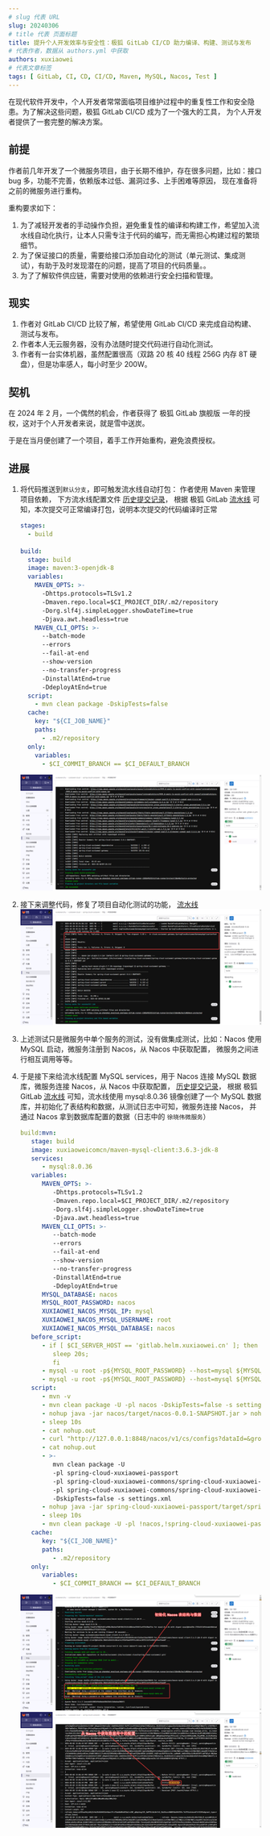 ```yaml
---
# slug 代表 URL
slug: 20240306
# title 代表 页面标题
title: 提升个人开发效率与安全性：极狐 GitLab CI/CD 助力编译、构建、测试与发布
# 代表作者，数据从 authors.yml 中获取
authors: xuxiaowei
# 代表文章标签
tags: [ GitLab, CI, CD, CI/CD, Maven, MySQL, Nacos, Test ]
---
```


<!--truncate-->

在现代软件开发中，个人开发者常常面临项目维护过程中的重复性工作和安全隐患。为了解决这些问题，极狐 GitLab CI/CD 成为了一个强大的工具，
为个人开发者提供了一套完整的解决方案。

## 前提

作者前几年开发了一个微服务项目，由于长期不维护，存在很多问题，比如：接口 bug 多，功能不完善，依赖版本过低、漏洞过多、上手困难等原因，
现在准备将之前的微服务进行重构。

重构要求如下：

1. 为了减轻开发者的手动操作负担，避免重复性的编译和构建工作，希望加入流水线自动化执行，让本人只需专注于代码的编写，而无需担心构建过程的繁琐细节。
2. 为了保证接口的质量，需要给接口添加自动化的测试（单元测试、集成测试），有助于及时发现潜在的问题，提高了项目的代码质量。。
3. 为了了解软件供应链，需要对使用的依赖进行安全扫描和管理。

## 现实

1. 作者对 GitLab CI/CD 比较了解，希望使用 GitLab CI/CD 来完成自动构建、测试与发布。
2. 作者本人无云服务器，没有办法随时提交代码进行自动化测试。
3. 作者有一台实体机器，虽然配置很高（双路 20 核 40 线程 256G 内存 8T 硬盘），但是功率感人，每小时至少 200W。

## 契机

在 2024 年 2 月，一个偶然的机会，作者获得了 极狐 GitLab 旗舰版 一年的授权，这对于个人开发者来说，就是雪中送炭。

于是在当月便创建了一个项目，着手工作开始重构，避免浪费授权。

## 进展

1. 将代码推送到`默认分支`，即可触发流水线自动打包：
   作者使用 Maven 来管理项目依赖，
   下方流水线配置文件 [历史提交记录](https://jihulab.com/xuxiaowei-jihu/xuxiaowei-cloud/spring-cloud-xuxiaowei/-/commit/6a2f5dc0)，
   根据 极狐 GitLab
   [流水线](https://jihulab.com/xuxiaowei-jihu/xuxiaowei-cloud/spring-cloud-xuxiaowei/-/pipelines/2515053)
   可知，本次提交可正常编译打包，说明本次提交的代码编译时正常

    ```yaml
    stages:
      - build
    
    build:
      stage: build
      image: maven:3-openjdk-8
      variables:
        MAVEN_OPTS: >-
          -Dhttps.protocols=TLSv1.2
          -Dmaven.repo.local=$CI_PROJECT_DIR/.m2/repository
          -Dorg.slf4j.simpleLogger.showDateTime=true
          -Djava.awt.headless=true
        MAVEN_CLI_OPTS: >-
          --batch-mode
          --errors
          --fail-at-end
          --show-version
          --no-transfer-progress
          -DinstallAtEnd=true
          -DdeployAtEnd=true
      script:
        - mvn clean package -DskipTests=false
      cache:
        key: "${CI_JOB_NAME}"
        paths:
          - .m2/repository
      only:
        variables:
          - $CI_COMMIT_BRANCH == $CI_DEFAULT_BRANCH
    ```
   ![1.png](1.png)

2. 接下来调整代码，修复了项目自动化测试的功能，
   [流水线](https://jihulab.com/xuxiaowei-jihu/xuxiaowei-cloud/spring-cloud-xuxiaowei/-/pipelines/2516325)
   ![2.png](2.png)

3. 上述测试只是微服务中单个服务的测试，没有做集成测试，比如：Nacos 使用 MySQL 启动，微服务注册到 Nacos，从 Nacos 中获取配置，
   微服务之间进行相互调用等等。

4. 于是接下来给流水线配置 MySQL services，用于 Nacos 连接 MySQL 数据库，微服务连接 Nacos，从 Nacos 中获取配置，
   [历史提交记录](https://jihulab.com/xuxiaowei-jihu/xuxiaowei-cloud/spring-cloud-xuxiaowei/-/commit/24fc8876)，
   根据 极狐 GitLab
   [流水线](https://jihulab.com/xuxiaowei-jihu/xuxiaowei-cloud/spring-cloud-xuxiaowei/-/pipelines/2528468)
   可知，流水线使用 mysql:8.0.36 镜像创建了一个 MySQL 数据库，并初始化了表结构和数据，从测试日志中可知，微服务连接 Nacos，
   并通过 Nacos 拿到数据库配置的数据（日志中的 `徐晓伟微服务`）

    ```yaml
    build:mvn:
       stage: build
       image: xuxiaoweicomcn/maven-mysql-client:3.6.3-jdk-8
       services:
          - mysql:8.0.36
       variables:
          MAVEN_OPTS: >-
             -Dhttps.protocols=TLSv1.2
             -Dmaven.repo.local=$CI_PROJECT_DIR/.m2/repository
             -Dorg.slf4j.simpleLogger.showDateTime=true
             -Djava.awt.headless=true
          MAVEN_CLI_OPTS: >-
             --batch-mode
             --errors
             --fail-at-end
             --show-version
             --no-transfer-progress
             -DinstallAtEnd=true
             -DdeployAtEnd=true
          MYSQL_DATABASE: nacos
          MYSQL_ROOT_PASSWORD: nacos
          XUXIAOWEI_NACOS_MYSQL_IP: mysql
          XUXIAOWEI_NACOS_MYSQL_USERNAME: root
          XUXIAOWEI_NACOS_MYSQL_DATABASE: nacos
       before_script:
          - if [ $CI_SERVER_HOST == 'gitlab.helm.xuxiaowei.cn' ]; then
             sleep 20s;
             fi
          - mysql -u root -p${MYSQL_ROOT_PASSWORD} --host=mysql ${MYSQL_DATABASE} < sql/1-nacos-mysql-schema.sql
          - mysql -u root -p${MYSQL_ROOT_PASSWORD} --host=mysql ${MYSQL_DATABASE} < sql/2-nacos-mysql-data.sql
       script:
          - mvn -v
          - mvn clean package -U -pl nacos -DskipTests=false -s settings.xml
          - nohup java -jar nacos/target/nacos-0.0.1-SNAPSHOT.jar > nohup.out 2>&1 &
          - sleep 10s
          - cat nohup.out
          - curl "http://127.0.0.1:8848/nacos/v1/cs/configs?dataId=&group=&appName=&config_tags=&pageNo=1&pageSize=10&tenant=&search=blur" && echo
          - cat nohup.out
          - >-
             mvn clean package -U
             -pl spring-cloud-xuxiaowei-passport
             -pl spring-cloud-xuxiaowei-commons/spring-cloud-xuxiaowei-commons-core
             -pl spring-cloud-xuxiaowei-commons/spring-cloud-xuxiaowei-commons-loadbalancer
             -DskipTests=false -s settings.xml
          - nohup java -jar spring-cloud-xuxiaowei-passport/target/spring-cloud-xuxiaowei-passport-0.0.1-SNAPSHOT.jar > nohup.out 2>&1 &
          - sleep 10s
          - mvn clean package -U -pl !nacos,!spring-cloud-xuxiaowei-passport -DskipTests=false -s settings.xml
       cache:
          key: "${CI_JOB_NAME}"
          paths:
             - .m2/repository
       only:
          variables:
             - $CI_COMMIT_BRANCH == $CI_DEFAULT_BRANCH
    ```
   ![4.png](4.png)
   ![5.png](5.png)
